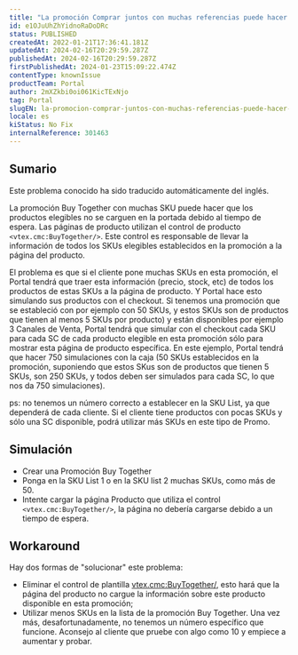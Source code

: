 ```yaml
---
title: "La promoción Comprar juntos con muchas referencias puede hacer que los productos elegibles no se carguen en la parte delantera (tiempo de espera)."
id: e1OJuUhZhYidnoRaDoDRc
status: PUBLISHED
createdAt: 2022-01-21T17:36:41.181Z
updatedAt: 2024-02-16T20:29:59.287Z
publishedAt: 2024-02-16T20:29:59.287Z
firstPublishedAt: 2024-01-23T15:09:22.474Z
contentType: knownIssue
productTeam: Portal
author: 2mXZkbi0oi061KicTExNjo
tag: Portal
slugEN: la-promocion-comprar-juntos-con-muchas-referencias-puede-hacer-que-los-productos-elegibles-no-se-carguen-en-la-parte-delantera-tiempo-de-espera
locale: es
kiStatus: No Fix
internalReference: 301463
---
```


## Sumario

<div class="alert alert-info">
  <p>Este problema conocido ha sido traducido automáticamente del inglés.</p>
</div>


La promoción Buy Together con muchas SKU puede hacer que los productos elegibles no se carguen en la portada debido al tiempo de espera. Las páginas de producto utilizan el control de producto `<vtex.cmc:BuyTogether/>`. Este control es responsable de llevar la información de todos los SKUs elegibles establecidos en la promoción a la página del producto.

El problema es que si el cliente pone muchas SKUs en esta promoción, el Portal tendrá que traer esta información (precio, stock, etc) de todos los productos de estas SKUs a la página de producto. Y Portal hace esto simulando sus productos con el checkout. Si tenemos una promoción que se estableció con por ejemplo con 50 SKUs, y estos SKUs son de productos que tienen al menos 5 SKUs por producto) y están disponibles por ejemplo 3 Canales de Venta, Portal tendrá que simular con el checkout cada SKU para cada SC de cada producto elegible en esta promoción sólo para mostrar esta página de producto específica. En este ejemplo, Portal tendrá que hacer 750 simulaciones con la caja (50 SKUs establecidos en la promoción, suponiendo que estos SKus son de productos que tienen 5 SKUs, son 250 SKUs, y todos deben ser simulados para cada SC, lo que nos da 750 simulaciones).

ps: no tenemos un número correcto a establecer en la SKU List, ya que dependerá de cada cliente. Si el cliente tiene productos con pocas SKUs y sólo una SC disponible, podrá utilizar más SKUs en este tipo de Promo.


##

## Simulación


- Crear una Promoción Buy Together
- Ponga en la SKU List 1 o en la SKU list 2 muchas SKUs, como más de 50.
- Intente cargar la página Producto que utiliza el control `<vtex.cmc:BuyTogether/>`, la página no debería cargarse debido a un tiempo de espera.



## Workaround


Hay dos formas de "solucionar" este problema:
- Eliminar el control de plantilla <vtex.cmc:BuyTogether/>, esto hará que la página del producto no cargue la información sobre este producto disponible en esta promoción;
- Utilizar menos SKUs en la lista de la promoción Buy Together. Una vez más, desafortunadamente, no tenemos un número específico que funcione. Aconsejo al cliente que pruebe con algo como 10 y empiece a aumentar y probar.



